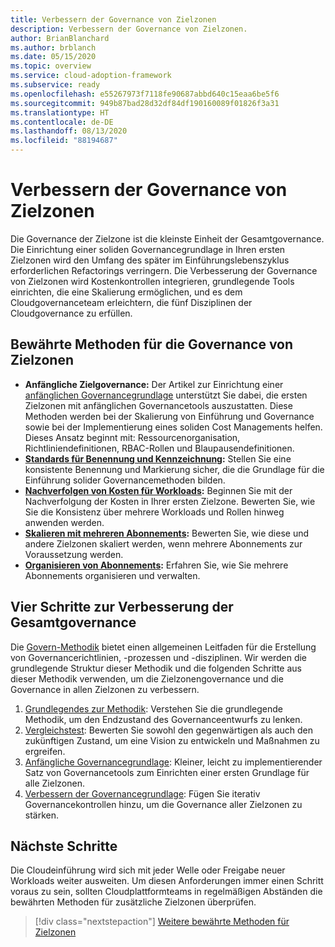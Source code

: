 ```yaml
---
title: Verbessern der Governance von Zielzonen
description: Verbessern der Governance von Zielzonen.
author: BrianBlanchard
ms.author: brblanch
ms.date: 05/15/2020
ms.topic: overview
ms.service: cloud-adoption-framework
ms.subservice: ready
ms.openlocfilehash: e55267973f7118fe90687abbd640c15eaa6be5f6
ms.sourcegitcommit: 949b87bad28d32df84df190160089f01826f3a31
ms.translationtype: HT
ms.contentlocale: de-DE
ms.lasthandoff: 08/13/2020
ms.locfileid: "88194687"
---
```

# <a name="improve-landing-zone-governance"></a>Verbessern der Governance von Zielzonen

Die Governance der Zielzone ist die kleinste Einheit der Gesamtgovernance. Die Einrichtung einer soliden Governancegrundlage in Ihren ersten Zielzonen wird den Umfang des später im Einführungslebenszyklus erforderlichen Refactorings verringern. Die Verbesserung der Governance von Zielzonen wird Kostenkontrollen integrieren, grundlegende Tools einrichten, die eine Skalierung ermöglichen, und es dem Cloudgovernanceteam erleichtern, die fünf Disziplinen der Cloudgovernance zu erfüllen.

## <a name="landing-zone-governance-best-practices"></a>Bewährte Methoden für die Governance von Zielzonen

- **Anfängliche Zielgovernance:** Der Artikel zur Einrichtung einer [anfänglichen Governancegrundlage](../../govern/guides/complex/index.md) unterstützt Sie dabei, die ersten Zielzonen mit anfänglichen Governancetools auszustatten. Diese Methoden werden bei der Skalierung von Einführung und Governance sowie bei der Implementierung eines soliden Cost Managements helfen. Dieses Ansatz beginnt mit: Ressourcenorganisation, Richtliniendefinitionen, RBAC-Rollen und Blaupausendefinitionen.
- **[Standards für Benennung und Kennzeichnung](../azure-best-practices/naming-and-tagging.md):** Stellen Sie eine konsistente Benennung und Markierung sicher, die die Grundlage für die Einführung solider Governancemethoden bilden.
- **[Nachverfolgen von Kosten für Workloads](../azure-best-practices/track-costs.md):** Beginnen Sie mit der Nachverfolgung der Kosten in Ihrer ersten Zielzone. Bewerten Sie, wie Sie die Konsistenz über mehrere Workloads und Rollen hinweg anwenden werden.
- **[Skalieren mit mehreren Abonnements](../azure-best-practices/scale-subscriptions.md):** Bewerten Sie, wie diese und andere Zielzonen skaliert werden, wenn mehrere Abonnements zur Voraussetzung werden.
- **[Organisieren von Abonnements](../azure-best-practices/organize-subscriptions.md):** Erfahren Sie, wie Sie mehrere Abonnements organisieren und verwalten.

## <a name="four-steps-to-improve-overall-governance"></a>Vier Schritte zur Verbesserung der Gesamtgovernance

Die [Govern-Methodik](../../govern/index.md) bietet einen allgemeinen Leitfaden für die Erstellung von Governancerichtlinien, -prozessen und -disziplinen. Wir werden die grundlegende Struktur dieser Methodik und die folgenden Schritte aus dieser Methodik verwenden, um die Zielzonengovernance und die Governance in allen Zielzonen zu verbessern.

1. [Grundlegendes zur Methodik](../../govern/methodology.md): Verstehen Sie die grundlegende Methodik, um den Endzustand des Governanceentwurfs zu lenken.
2. [Vergleichstest](../../govern/benchmark.md): Bewerten Sie sowohl den gegenwärtigen als auch den zukünftigen Zustand, um eine Vision zu entwickeln und Maßnahmen zu ergreifen.
3. [Anfängliche Governancegrundlage](../../govern/initial-foundation.md): Kleiner, leicht zu implementierender Satz von Governancetools zum Einrichten einer ersten Grundlage für alle Zielzonen.
4. [Verbessern der Governancegrundlage](../../govern/foundation-improvements.md): Fügen Sie iterativ Governancekontrollen hinzu, um die Governance aller Zielzonen zu stärken.

## <a name="next-steps"></a>Nächste Schritte

Die Cloudeinführung wird sich mit jeder Welle oder Freigabe neuer Workloads weiter ausweiten. Um diesen Anforderungen immer einen Schritt voraus zu sein, sollten Cloudplattformteams in regelmäßigen Abständen die bewährten Methoden für zusätzliche Zielzonen überprüfen.

> [!div class="nextstepaction"]
> [Weitere bewährte Methoden für Zielzonen](../azure-best-practices/index.md)

